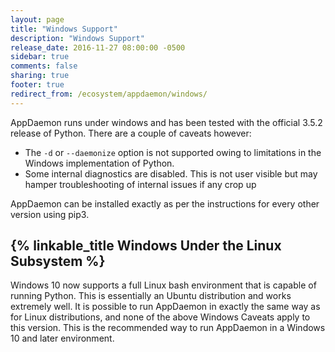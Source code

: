 ```yaml
---
layout: page
title: "Windows Support"
description: "Windows Support"
release_date: 2016-11-27 08:00:00 -0500
sidebar: true
comments: false
sharing: true
footer: true
redirect_from: /ecosystem/appdaemon/windows/
---
```


AppDaemon runs under windows and has been tested with the official 3.5.2 release of Python. There are a couple of caveats however:

- The `-d` or `--daemonize` option is not supported owing to limitations in the Windows implementation of Python.
- Some internal diagnostics are disabled. This is not user visible but may hamper troubleshooting of internal issues if any crop up

AppDaemon can be installed exactly as per the instructions for every other version using pip3.

## {% linkable_title Windows Under the Linux Subsystem %}

Windows 10 now supports a full Linux bash environment that is capable of running Python. This is essentially an Ubuntu distribution and works extremely well. It is possible to run AppDaemon in exactly the same way as for Linux distributions, and none of the above Windows Caveats apply to this version. This is the recommended way to run AppDaemon in a Windows 10 and later environment.
